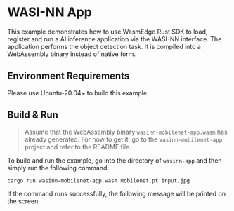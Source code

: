 # WASI-NN App

This example demonstrates how to use WasmEdge Rust SDK to load, register and run a AI inference application via the WASI-NN interface. The application performs the object detection task. It is compiled into a WebAssembly binary instead of native form.

## Environment Requirements

Please use Ubuntu-20.04+ to build this example.

## Build & Run

> Assume that the WebAssembly binary `wasinn-mobilenet-app.wasm` has already generated. For how to get it, go to the `wasinn-mobilenet-app` project and refer to the README file.

To build and run the example, go into the directory of `wasinn-app` and then simply run the following command:

```bash
cargo run wasinn-mobilenet-app.wasm mobilenet.pt input.jpg
```

If the command runs successfully, the following message will be printed on the screen:

```bash
```
